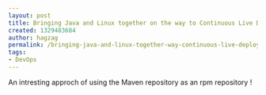 ```yaml
---
layout: post
title: Bringing Java and Linux together on the way to Continuous Live Deployment
created: 1329483684
author: hagzag
permalink: /bringing-java-and-linux-together-way-continuous-live-deployment
tags:
- DevOps
---
```

<p>An intresting approch of using the Maven repository as an rpm repository !</p>
